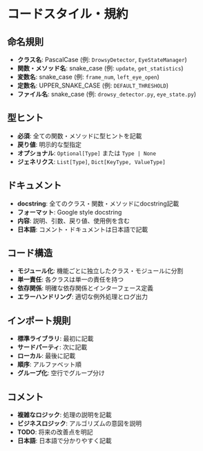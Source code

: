 # コードスタイル・規約

## 命名規則
- **クラス名**: PascalCase (例: `DrowsyDetector`, `EyeStateManager`)
- **関数・メソッド名**: snake_case (例: `update`, `get_statistics`)
- **変数名**: snake_case (例: `frame_num`, `left_eye_open`)
- **定数名**: UPPER_SNAKE_CASE (例: `DEFAULT_THRESHOLD`)
- **ファイル名**: snake_case (例: `drowsy_detector.py`, `eye_state.py`)

## 型ヒント
- **必須**: 全ての関数・メソッドに型ヒントを記載
- **戻り値**: 明示的な型指定
- **オプショナル**: `Optional[Type]` または `Type | None`
- **ジェネリクス**: `List[Type]`, `Dict[KeyType, ValueType]`

## ドキュメント
- **docstring**: 全てのクラス・関数・メソッドにdocstring記載
- **フォーマット**: Google style docstring
- **内容**: 説明、引数、戻り値、使用例を含む
- **日本語**: コメント・ドキュメントは日本語で記載

## コード構造
- **モジュール化**: 機能ごとに独立したクラス・モジュールに分割
- **単一責任**: 各クラスは単一の責任を持つ
- **依存関係**: 明確な依存関係とインターフェース定義
- **エラーハンドリング**: 適切な例外処理とログ出力

## インポート規則
- **標準ライブラリ**: 最初に記載
- **サードパーティ**: 次に記載
- **ローカル**: 最後に記載
- **順序**: アルファベット順
- **グループ化**: 空行でグループ分け

## コメント
- **複雑なロジック**: 処理の説明を記載
- **ビジネスロジック**: アルゴリズムの意図を説明
- **TODO**: 将来の改善点を明記
- **日本語**: 日本語で分かりやすく記載